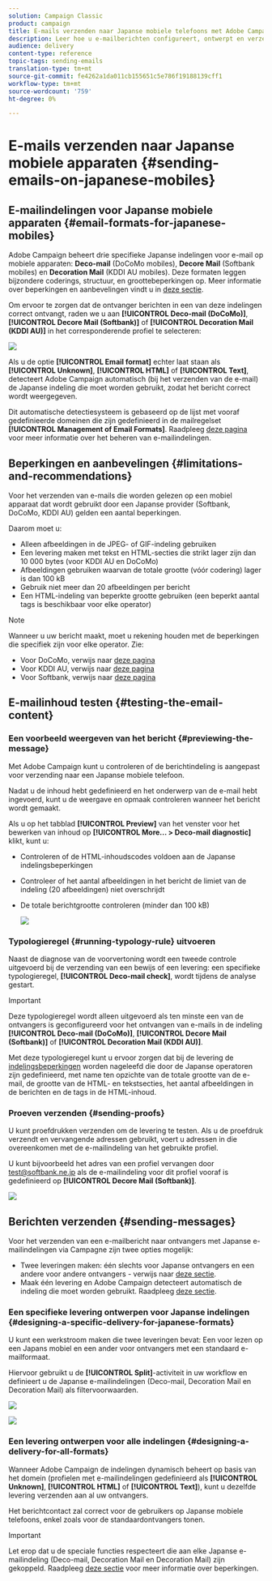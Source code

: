 ```yaml
---
solution: Campaign Classic
product: campaign
title: E-mails verzenden naar Japanse mobiele telefoons met Adobe Campaign Classic
description: Leer hoe u e-mailberichten configureert, ontwerpt en verzendt die op een Japanse mobiele telefoon worden gelezen.
audience: delivery
content-type: reference
topic-tags: sending-emails
translation-type: tm+mt
source-git-commit: fe4262a1da011cb155651c5e786f19188139cff1
workflow-type: tm+mt
source-wordcount: '759'
ht-degree: 0%

---
```



# E-mails verzenden naar Japanse mobiele apparaten {#sending-emails-on-japanese-mobiles}

## E-mailindelingen voor Japanse mobiele apparaten {#email-formats-for-japanese-mobiles}

Adobe Campaign beheert drie specifieke Japanse indelingen voor e-mail op mobiele apparaten: **Deco-mail** (DoCoMo mobiles), **Decore Mail** (Softbank mobiles) en **Decoration Mail** (KDDI AU mobiles). Deze formaten leggen bijzondere coderings, structuur, en groottebeperkingen op. Meer informatie over beperkingen en aanbevelingen vindt u in [deze sectie](#limitations-and-recommendations).

Om ervoor te zorgen dat de ontvanger berichten in een van deze indelingen correct ontvangt, raden we u aan **[!UICONTROL Deco-mail (DoCoMo)]**, **[!UICONTROL Decore Mail (Softbank)]** of **[!UICONTROL Decoration Mail (KDDI AU)]** in het corresponderende profiel te selecteren:

![](assets/deco-mail_03.png)

Als u de optie **[!UICONTROL Email format]** echter laat staan als **[!UICONTROL Unknown]**, **[!UICONTROL HTML]** of **[!UICONTROL Text]**, detecteert Adobe Campaign automatisch (bij het verzenden van de e-mail) de Japanse indeling die moet worden gebruikt, zodat het bericht correct wordt weergegeven.

Dit automatische detectiesysteem is gebaseerd op de lijst met vooraf gedefinieerde domeinen die zijn gedefinieerd in de mailregelset **[!UICONTROL Management of Email Formats]**. Raadpleeg [deze pagina](../../installation/using/email-deliverability.md#managing-email-formats) voor meer informatie over het beheren van e-mailindelingen.

## Beperkingen en aanbevelingen {#limitations-and-recommendations}

Voor het verzenden van e-mails die worden gelezen op een mobiel apparaat dat wordt gebruikt door een Japanse provider (Softbank, DoCoMo, KDDI AU) gelden een aantal beperkingen.

Daarom moet u:

* Alleen afbeeldingen in de JPEG- of GIF-indeling gebruiken
* Een levering maken met tekst en HTML-secties die strikt lager zijn dan 10 000 bytes (voor KDDI AU en DoCoMo)
* Afbeeldingen gebruiken waarvan de totale grootte (vóór codering) lager is dan 100 kB
* Gebruik niet meer dan 20 afbeeldingen per bericht
* Een HTML-indeling van beperkte grootte gebruiken (een beperkt aantal tags is beschikbaar voor elke operator)

>[!NOTE]
>
>Wanneer u uw bericht maakt, moet u rekening houden met de beperkingen die specifiek zijn voor elke operator. Zie:
>
>* Voor DoCoMo, verwijs naar [deze pagina](https://www.nttdocomo.co.jp/service/developer/make/content/deco_mail/index.html)
>* Voor KDDI AU, verwijs naar [deze pagina](https://www.au.com/ezfactory/tec/spec/decorations/template.html)
>* Voor Softbank, verwijs naar [deze pagina](https://www.support.softbankmobile.co.jp/partner/home_tech3/index.cfm)


## E-mailinhoud testen {#testing-the-email-content}

### Een voorbeeld weergeven van het bericht {#previewing-the-message}

Met Adobe Campaign kunt u controleren of de berichtindeling is aangepast voor verzending naar een Japanse mobiele telefoon.

Nadat u de inhoud hebt gedefinieerd en het onderwerp van de e-mail hebt ingevoerd, kunt u de weergave en opmaak controleren wanneer het bericht wordt gemaakt.

Als u op het tabblad **[!UICONTROL Preview]** van het venster voor het bewerken van inhoud op **[!UICONTROL More... > Deco-mail diagnostic]** klikt, kunt u:

* Controleren of de HTML-inhoudscodes voldoen aan de Japanse indelingsbeperkingen
* Controleer of het aantal afbeeldingen in het bericht de limiet van de indeling (20 afbeeldingen) niet overschrijdt
* De totale berichtgrootte controleren (minder dan 100 kB)

   ![](assets/deco-mail_06.png)

### Typologieregel {#running-typology-rule} uitvoeren

Naast de diagnose van de voorvertoning wordt een tweede controle uitgevoerd bij de verzending van een bewijs of een levering: een specifieke typologieregel, **[!UICONTROL Deco-mail check]**, wordt tijdens de analyse gestart.

>[!IMPORTANT]
>
>Deze typologieregel wordt alleen uitgevoerd als ten minste een van de ontvangers is geconfigureerd voor het ontvangen van e-mails in de indeling **[!UICONTROL Deco-mail (DoCoMo)]**, **[!UICONTROL Decore Mail (Softbank)]** of **[!UICONTROL Decoration Mail (KDDI AU)]**.

Met deze typologieregel kunt u ervoor zorgen dat bij de levering de [indelingsbeperkingen](#limitations-and-recommendations) worden nageleefd die door de Japanse operatoren zijn gedefinieerd, met name ten opzichte van de totale grootte van de e-mail, de grootte van de HTML- en tekstsecties, het aantal afbeeldingen in de berichten en de tags in de HTML-inhoud.

### Proeven verzenden {#sending-proofs}

U kunt proefdrukken verzenden om de levering te testen. Als u de proefdruk verzendt en vervangende adressen gebruikt, voert u adressen in die overeenkomen met de e-mailindeling van het gebruikte profiel.

U kunt bijvoorbeeld het adres van een profiel vervangen door test@softbank.ne.jp als de e-mailindeling voor dit profiel vooraf is gedefinieerd op **[!UICONTROL Decore Mail (Softbank)]**.

![](assets/deco-mail_05.png)

## Berichten verzenden {#sending-messages}

Voor het verzenden van een e-mailbericht naar ontvangers met Japanse e-mailindelingen via Campagne zijn twee opties mogelijk:

* Twee leveringen maken: één slechts voor Japanse ontvangers en een andere voor andere ontvangers - verwijs naar [deze sectie](#designing-a-specific-delivery-for-japanese-formats).
* Maak één levering en Adobe Campaign detecteert automatisch de indeling die moet worden gebruikt. Raadpleeg [deze sectie](#designing-a-delivery-for-all-formats).

### Een specifieke levering ontwerpen voor Japanse indelingen {#designing-a-specific-delivery-for-japanese-formats}

U kunt een werkstroom maken die twee leveringen bevat: Een voor lezen op een Japans mobiel en een ander voor ontvangers met een standaard e-mailformaat.

Hiervoor gebruikt u de **[!UICONTROL Split]**-activiteit in uw workflow en definieert u de Japanse e-mailindelingen (Deco-mail, Decoration Mail en Decoration Mail) als filtervoorwaarden.

![](assets/deco-mail_08.png)

![](assets/deco-mail_07.png)

### Een levering ontwerpen voor alle indelingen {#designing-a-delivery-for-all-formats}

Wanneer Adobe Campaign de indelingen dynamisch beheert op basis van het domein (profielen met e-mailindelingen gedefinieerd als **[!UICONTROL Unknown]**, **[!UICONTROL HTML]** of **[!UICONTROL Text]**), kunt u dezelfde levering verzenden aan al uw ontvangers.

Het berichtcontact zal correct voor de gebruikers op Japanse mobiele telefoons, enkel zoals voor de standaardontvangers tonen.

>[!IMPORTANT]
>
>Let erop dat u de speciale functies respecteert die aan elke Japanse e-mailindeling (Deco-mail, Decoration Mail en Decoration Mail) zijn gekoppeld. Raadpleeg [deze sectie](#limitations-and-recommendations) voor meer informatie over beperkingen.
